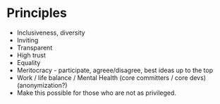 # Principles

* Inclusiveness, diversity
* Inviting
* Transparent
* High trust
* Equality
* Meritocracy - participate, agreee/disagree, best ideas up to the top
* Work / life balance / Mental Health (core committers / core devs) (anonymization?)
* Make this possible for those who are not as privileged.
